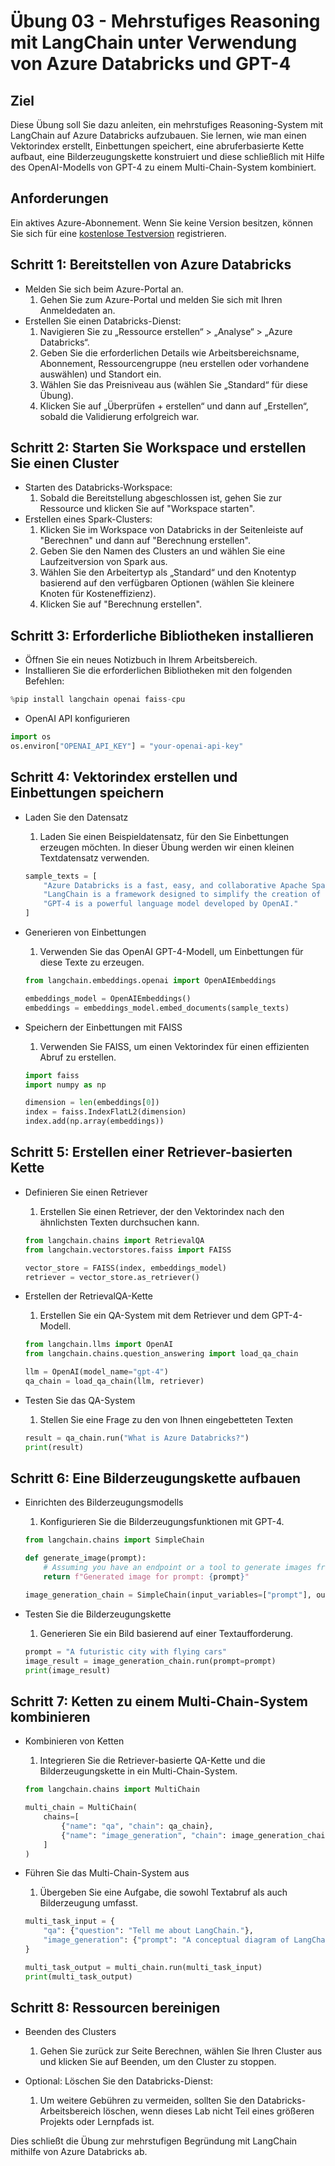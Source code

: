 # Übung 03 - Mehrstufiges Reasoning mit LangChain unter Verwendung von Azure Databricks und GPT-4

## Ziel
Diese Übung soll Sie dazu anleiten, ein mehrstufiges Reasoning-System mit LangChain auf Azure Databricks aufzubauen. Sie lernen, wie man einen Vektorindex erstellt, Einbettungen speichert, eine abruferbasierte Kette aufbaut, eine Bilderzeugungskette konstruiert und diese schließlich mit Hilfe des OpenAI-Modells von GPT-4 zu einem Multi-Chain-System kombiniert.

## Anforderungen
Ein aktives Azure-Abonnement. Wenn Sie keine Version besitzen, können Sie sich für eine [kostenlose Testversion](https://azure.microsoft.com/en-us/free/) registrieren.

## Schritt 1: Bereitstellen von Azure Databricks
- Melden Sie sich beim Azure-Portal an.
    1. Gehen Sie zum Azure-Portal und melden Sie sich mit Ihren Anmeldedaten an.
- Erstellen Sie einen Databricks-Dienst:
    1. Navigieren Sie zu „Ressource erstellen“ > „Analyse“ > „Azure Databricks“.
    2. Geben Sie die erforderlichen Details wie Arbeitsbereichsname, Abonnement, Ressourcengruppe (neu erstellen oder vorhandene auswählen) und Standort ein.
    3. Wählen Sie das Preisniveau aus (wählen Sie „Standard“ für diese Übung).
    4. Klicken Sie auf „Überprüfen + erstellen“ und dann auf „Erstellen“, sobald die Validierung erfolgreich war.

## Schritt 2: Starten Sie Workspace und erstellen Sie einen Cluster
- Starten des Databricks-Workspace:
    1. Sobald die Bereitstellung abgeschlossen ist, gehen Sie zur Ressource und klicken Sie auf "Workspace starten".
- Erstellen eines Spark-Clusters:
    1. Klicken Sie im Workspace von Databricks in der Seitenleiste auf "Berechnen" und dann auf "Berechnung erstellen".
    2. Geben Sie den Namen des Clusters an und wählen Sie eine Laufzeitversion von Spark aus.
    3. Wählen Sie den Arbeitertyp als „Standard“ und den Knotentyp basierend auf den verfügbaren Optionen (wählen Sie kleinere Knoten für Kosteneffizienz).
    4. Klicken Sie auf "Berechnung erstellen".

## Schritt 3: Erforderliche Bibliotheken installieren

- Öffnen Sie ein neues Notizbuch in Ihrem Arbeitsbereich.
- Installieren Sie die erforderlichen Bibliotheken mit den folgenden Befehlen:

```python
%pip install langchain openai faiss-cpu
```

- OpenAI API konfigurieren

```python
import os
os.environ["OPENAI_API_KEY"] = "your-openai-api-key"
```

## Schritt 4: Vektorindex erstellen und Einbettungen speichern

- Laden Sie den Datensatz
    1. Laden Sie einen Beispieldatensatz, für den Sie Einbettungen erzeugen möchten. In dieser Übung werden wir einen kleinen Textdatensatz verwenden.

    ```python
    sample_texts = [
        "Azure Databricks is a fast, easy, and collaborative Apache Spark-based analytics platform.",
        "LangChain is a framework designed to simplify the creation of applications using large language models.",
        "GPT-4 is a powerful language model developed by OpenAI."
    ]
    ```
- Generieren von Einbettungen
    1. Verwenden Sie das OpenAI GPT-4-Modell, um Einbettungen für diese Texte zu erzeugen.

    ```python
    from langchain.embeddings.openai import OpenAIEmbeddings

    embeddings_model = OpenAIEmbeddings()
    embeddings = embeddings_model.embed_documents(sample_texts)
    ``` 

- Speichern der Einbettungen mit FAISS
    1. Verwenden Sie FAISS, um einen Vektorindex für einen effizienten Abruf zu erstellen.

    ```python
    import faiss
    import numpy as np

    dimension = len(embeddings[0])
    index = faiss.IndexFlatL2(dimension)
    index.add(np.array(embeddings))
    ```

## Schritt 5: Erstellen einer Retriever-basierten Kette
- Definieren Sie einen Retriever
    1. Erstellen Sie einen Retriever, der den Vektorindex nach den ähnlichsten Texten durchsuchen kann.

    ```python
    from langchain.chains import RetrievalQA
    from langchain.vectorstores.faiss import FAISS

    vector_store = FAISS(index, embeddings_model)
    retriever = vector_store.as_retriever()  
    ```

- Erstellen der RetrievalQA-Kette
    1. Erstellen Sie ein QA-System mit dem Retriever und dem GPT-4-Modell.
    
    ```python
    from langchain.llms import OpenAI
    from langchain.chains.question_answering import load_qa_chain

    llm = OpenAI(model_name="gpt-4")
    qa_chain = load_qa_chain(llm, retriever)
    ```

- Testen Sie das QA-System
    1. Stellen Sie eine Frage zu den von Ihnen eingebetteten Texten

    ```python
    result = qa_chain.run("What is Azure Databricks?")
    print(result)
    ```

## Schritt 6: Eine Bilderzeugungskette aufbauen

- Einrichten des Bilderzeugungsmodells
    1. Konfigurieren Sie die Bilderzeugungsfunktionen mit GPT-4.

    ```python
    from langchain.chains import SimpleChain

    def generate_image(prompt):
        # Assuming you have an endpoint or a tool to generate images from text.
        return f"Generated image for prompt: {prompt}"

    image_generation_chain = SimpleChain(input_variables=["prompt"], output_variables=["image"], transform=generate_image)
    ```

- Testen Sie die Bilderzeugungskette
    1. Generieren Sie ein Bild basierend auf einer Textaufforderung.

    ```python
    prompt = "A futuristic city with flying cars"
    image_result = image_generation_chain.run(prompt=prompt)
    print(image_result)
    ```

## Schritt 7: Ketten zu einem Multi-Chain-System kombinieren
- Kombinieren von Ketten
    1. Integrieren Sie die Retriever-basierte QA-Kette und die Bilderzeugungskette in ein Multi-Chain-System.

    ```python
    from langchain.chains import MultiChain

    multi_chain = MultiChain(
        chains=[
            {"name": "qa", "chain": qa_chain},
            {"name": "image_generation", "chain": image_generation_chain}
        ]
    )
    ```

- Führen Sie das Multi-Chain-System aus
    1. Übergeben Sie eine Aufgabe, die sowohl Textabruf als auch Bilderzeugung umfasst.

    ```python
    multi_task_input = {
        "qa": {"question": "Tell me about LangChain."},
        "image_generation": {"prompt": "A conceptual diagram of LangChain in use"}
    }

    multi_task_output = multi_chain.run(multi_task_input)
    print(multi_task_output)
    ```

## Schritt 8: Ressourcen bereinigen
- Beenden des Clusters
    1. Gehen Sie zurück zur Seite Berechnen, wählen Sie Ihren Cluster aus und klicken Sie auf Beenden, um den Cluster zu stoppen.

- Optional: Löschen Sie den Databricks-Dienst:
    1. Um weitere Gebühren zu vermeiden, sollten Sie den Databricks-Arbeitsbereich löschen, wenn dieses Lab nicht Teil eines größeren Projekts oder Lernpfads ist.

Dies schließt die Übung zur mehrstufigen Begründung mit LangChain mithilfe von Azure Databricks ab.